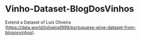 # Vinho-Dataset-BlogDosVinhos
Extend a Dataset of Luís Oliveira (https://data.world/loliveira1999/portuguese-wine-dataset-from-blogosvinhos).
